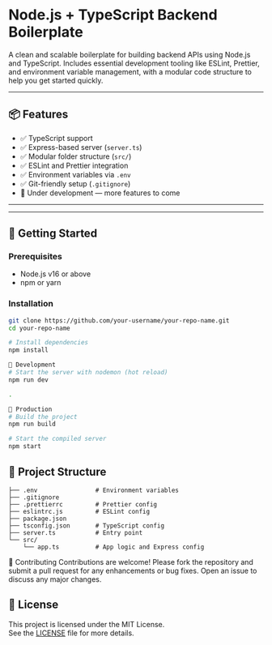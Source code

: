 # Node.js + TypeScript Backend Boilerplate

A clean and scalable boilerplate for building backend APIs using Node.js and TypeScript. Includes essential development tooling like ESLint, Prettier, and environment variable management, with a modular code structure to help you get started quickly.

---
## 📦 Features

- ✅ TypeScript support
- ✅ Express-based server (`server.ts`)
- ✅ Modular folder structure (`src/`)
- ✅ ESLint and Prettier integration
- ✅ Environment variables via `.env`
- ✅ Git-friendly setup (`.gitignore`)
- 🚧 Under development — more features to come

---
---

## 🚀 Getting Started

### Prerequisites

- Node.js v16 or above
- npm or yarn

### Installation

```bash
git clone https://github.com/your-username/your-repo-name.git
cd your-repo-name

# Install dependencies
npm install

🧪 Development
# Start the server with nodemon (hot reload)
npm run dev

.

🏁 Production
# Build the project
npm run build

# Start the compiled server
npm start
```
## 📁 Project Structure
```
├── .env                # Environment variables
├── .gitignore
├── .prettierrc         # Prettier config
├── eslintrc.js         # ESLint config
├── package.json
├── tsconfig.json       # TypeScript config
├── server.ts           # Entry point
└── src/
    └── app.ts          # App logic and Express config
```


🤝 Contributing
Contributions are welcome! Please fork the repository and submit a pull request for any enhancements or bug fixes. Open an issue to discuss any major changes.

## 📄 License

This project is licensed under the MIT License.  
See the [LICENSE](LICENSE) file for more details.


